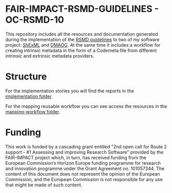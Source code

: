 # FAIR-IMPACT-RSMD-GUIDELINES - OC-RSMD-10
This repository includes all the resources and documentation generated during the implementation of the [RSMD guidelines](https://zenodo.org/records/10786147) to two of my software project: [ShExML](https://github.com/herminiogg/ShExML) and [DMAOG](https://github.com/herminiogg/dmaog). At the same time it includes a workflow for creating intrinsic metadata in the form of a Codemeta file from different intrinsic and extrinsic metadata providers.

# Structure
For the implementation stories you will find the reports in the [implementation folder](implementation).

For the mapping reusable workflow you can see access the resources in the [mapping-workflow folder](mapping-workflow).

# Funding
This work is funded by a cascading grant entitled "2nd open call for Route 2 support - #1 Assessing and improving Research Software" provided by the FAIR-IMPACT project which, in turn, has received funding from the European Commission’s Horizon Europe funding programme for research and innovation programme under the Grant Agreement no. 101057344. The content of this document does not represent the opinion of the European Commission, and the European Commission is not responsible for any use that might be made of such content.

